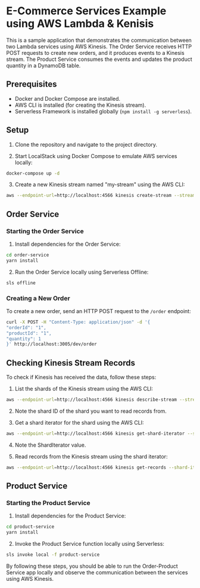 # E-Commerce Services Example using AWS Lambda & Kenisis

This is a sample application that demonstrates the communication between two Lambda services using AWS Kinesis. The Order Service receives HTTP POST requests to create new orders, and it produces events to a Kinesis stream. The Product Service consumes the events and updates the product quantity in a DynamoDB table.

## Prerequisites

- Docker and Docker Compose are installed.
- AWS CLI is installed (for creating the Kinesis stream).
- Serverless Framework is installed globally (`npm install -g serverless`).

## Setup

1. Clone the repository and navigate to the project directory.

2. Start LocalStack using Docker Compose to emulate AWS services locally:

```bash 
docker-compose up -d
```
3. Create a new Kinesis stream named "my-stream" using the AWS CLI:
```bash 
aws --endpoint-url=http://localhost:4566 kinesis create-stream --stream-name my-stream --shard-count 1
```

## Order Service

### Starting the Order Service

1. Install dependencies for the Order Service:
```bash
cd order-service
yarn install
```

2. Run the Order Service locally using Serverless Offline:
```bash
sls offline
```

### Creating a New Order

To create a new order, send an HTTP POST request to the `/order` endpoint:

```bash
curl -X POST -H "Content-Type: application/json" -d '{
"orderId": "1",
"productId": "1",
"quantity": 1
}' http://localhost:3005/dev/order
```

## Checking Kinesis Stream Records

To check if Kinesis has received the data, follow these steps:

1. List the shards of the Kinesis stream using the AWS CLI:
```bash
aws --endpoint-url=http://localhost:4566 kinesis describe-stream --stream-name my-stream
```

2. Note the shard ID of the shard you want to read records from.

3. Get a shard iterator for the shard using the AWS CLI:
```bash
aws --endpoint-url=http://localhost:4566 kinesis get-shard-iterator --stream-name my-stream --shard-id shard-id --shard-iterator-type TRIM_HORIZON
```

4. Note the ShardIterator value.

5. Read records from the Kinesis stream using the shard iterator:
```bash
aws --endpoint-url=http://localhost:4566 kinesis get-records --shard-iterator shard-iterator-value
```

## Product Service

### Starting the Product Service

1. Install dependencies for the Product Service:
```bash
cd product-service
yarn install
```

2. Invoke the Product Service function locally using Serverless:
```bash
sls invoke local -f product-service
```

By following these steps, you should be able to run the Order-Product Service app locally and observe the communication between the services using AWS Kinesis.

